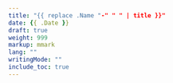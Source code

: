 ```yaml
---
title: "{{ replace .Name "-" " " | title }}"
date: {{ .Date }}
draft: true
weight: 999
markup: mmark
lang: ""
writingMode: ""
include_toc: true
---
```

